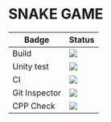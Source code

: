 # SNAKE GAME
| Badge  | Status |
| ------------- | ------------- |
| Build  | ![](https://github.com/sarthaknaithani/C_MiniProject_LTTS/actions/workflows/build.yml/badge.svg)  |
| Unity test  | ![](https://github.com/sarthaknaithani/C_MiniProject_LTTS/actions/workflows/Unity_test.yml/badge.svg)  |
| CI  | ![](https://github.com/sarthaknaithani/C_MiniProject_LTTS/actions/workflows/coverage.yml/badge.svg)  |
| Git Inspector  | ![](https://github.com/sarthaknaithani/C_MiniProject_LTTS/actions/workflows/git_inspector.yml/badge.svg)  |
| CPP Check  | ![](https://github.com/sarthaknaithani/C_MiniProject_LTTS/actions/workflows/cpp_check.yml/badge.svg)  |
